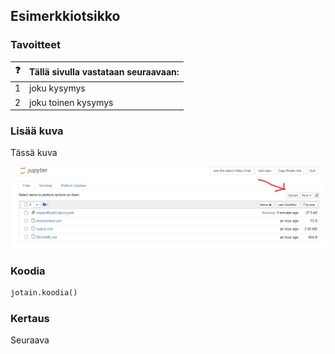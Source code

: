 ## Esimerkkiotsikko

### Tavoitteet

| :question: | Tällä sivulla vastataan seuraavaan:|
|-|-|
| 1 | joku kysymys |
| 2 | joku toinen kysymys |

### Lisää kuva

Tässä kuva

![Esimerkkikuva](/assets/img/binder-add-file.png)


### Koodia

```python
jotain.koodia()
```



### Kertaus

Seuraava 


